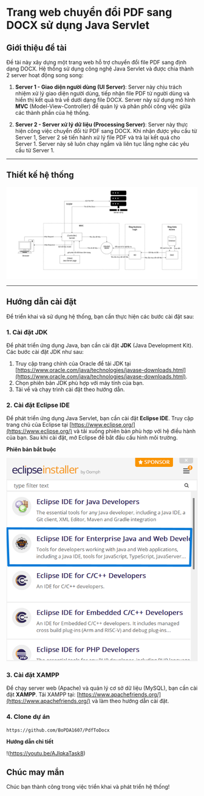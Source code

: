 # Trang web chuyển đổi PDF sang DOCX sử dụng Java Servlet

## Giới thiệu đề tài

Đề tài này xây dựng một trang web hỗ trợ chuyển đổi file PDF sang định dạng DOCX. Hệ thống sử dụng công nghệ Java Servlet và được chia thành 2 server hoạt động song song:

1. **Server 1 - Giao diện người dùng (UI Server)**: Server này chịu trách nhiệm xử lý giao diện người dùng, tiếp nhận file PDF từ người dùng và hiển thị kết quả trả về dưới dạng file DOCX. Server này sử dụng mô hình **MVC** (Model-View-Controller) để quản lý và phân phối công việc giữa các thành phần của hệ thống.

2. **Server 2 - Server xử lý dữ liệu (Processing Server)**: Server này thực hiện công việc chuyển đổi từ PDF sang DOCX. Khi nhận được yêu cầu từ Server 1, Server 2 sẽ tiến hành xử lý file PDF và trả lại kết quả cho Server 1. Server này sẽ luôn chạy ngầm và liên tục lắng nghe các yêu cầu từ Server 1.

---

## Thiết kế hệ thống

![image](./asset/image/systemArchitecture.png)

---

## Hướng dẫn cài đặt

Để triển khai và sử dụng hệ thống, bạn cần thực hiện các bước cài đặt sau:

### 1. Cài đặt JDK

Để phát triển ứng dụng Java, bạn cần cài đặt **JDK** (Java Development Kit). Các bước cài đặt JDK như sau:

1. Truy cập trang chính của Oracle để tải JDK tại [https://www.oracle.com/java/technologies/javase-downloads.html](https://www.oracle.com/java/technologies/javase-downloads.html).
2. Chọn phiên bản JDK phù hợp với máy tính của bạn.
3. Tải về và chạy trình cài đặt theo hướng dẫn. 

### 2. Cài đặt Eclipse IDE

Để phát triển ứng dụng Java Servlet, bạn cần cài đặt **Eclipse IDE**. Truy cập trang chủ của Eclipse tại [https://www.eclipse.org/](https://www.eclipse.org/) và tải xuống phiên bản phù hợp với hệ điều hành của bạn. Sau khi cài đặt, mở Eclipse để bắt đầu cấu hình môi trường.

**Phiên bản bắt buộc**

![image](./asset/image/eclipseVersion.png)

### 3. Cài đặt XAMPP

Để chạy server web (Apache) và quản lý cơ sở dữ liệu (MySQL), bạn cần cài đặt **XAMPP**. Tải XAMPP tại: [https://www.apachefriends.org/](https://www.apachefriends.org/) và làm theo hướng dẫn cài đặt.

### 4. Clone dự án

```
https://github.com/BoPDA1607/PdfToDocx
```

**Hướng dẫn chi tiết**

!(https://youtu.be/AJlqkaTask8)

## Chúc may mắn
Chúc bạn thành công trong việc triển khai và phát triển hệ thống! 

